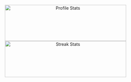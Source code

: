 <p align="center">
    <img width="400" height="120"
        src="https://github-readme-stats.vercel.app/api?username=BinaryFool-Hub&theme=github&show_icons=true&locale=cn&count_private=true&include_all_commits=true&hide=prs,issues"
        alt="Profile Stats" title="Profile Stats" />
    <img width="400" height="120"
        src="https://github-readme-stats.vercel.app/api/top-langs/?username=BinaryFool-Hub&layout=compact&locale=cn&theme=github"
        alt="Streak Stats" title="Streak Stats" />
</p>

